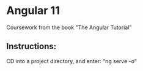#   Angular 11
Coursework from the book "The Angular Tutorial"

##  Instructions:
CD into a project directory, and enter: "ng serve -o"
